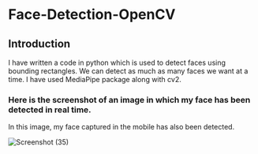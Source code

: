 # Face-Detection-OpenCV

## Introduction

I have written a code in python which is used to detect faces using bounding rectangles. We can detect as much as many faces we want at a time. I have used MediaPipe package along with cv2. 

### Here is the screenshot of an image in which my face has been detected in real time. 
In this image, my face captured in the mobile has also been detected.

![Screenshot (35)](https://user-images.githubusercontent.com/87267089/125443371-eac53adf-7049-4940-93b0-921ff816dd73.png)

